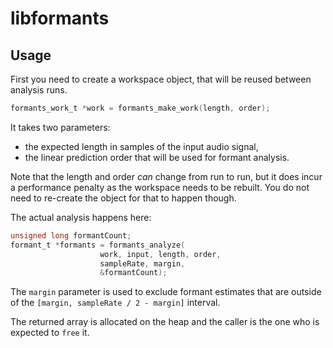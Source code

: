# libformants

## Usage

First you need to create a workspace object, that will be reused between analysis runs.

```c
formants_work_t *work = formants_make_work(length, order);
```

It takes two parameters:
- the expected length in samples of the input audio signal,
- the linear prediction order that will be used for formant analysis.

Note that the length and order *can* change from run to run, but it does incur a performance penalty as the workspace needs to be rebuilt. You do not need to re-create the object for that to happen though.

The actual analysis happens here:

```c
unsigned long formantCount;
formant_t *formants = formants_analyze(
                    work, input, length, order,
                    sampleRate, margin,
                    &formantCount);
```

The `margin` parameter is used to exclude formant estimates that are outside of the `[margin, sampleRate / 2 - margin]` interval.

The returned array is allocated on the heap and the caller is the one who is expected to `free` it.
